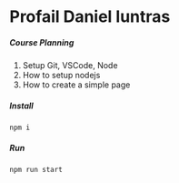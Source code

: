 # Profail Daniel luntras
##### Course  Planning #####
1. Setup Git, VSCode, Node
2. How to setup nodejs
3. How to create a simple page

##### Install #####
`npm i`

##### Run #####
`npm run start`
